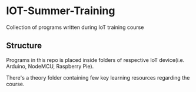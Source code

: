 # IOT-Summer-Training
Collection of programs written during IoT training course

## Structure
Programs in this repo is placed inside folders of respective IoT device(i.e. Arduino, NodeMCU, Raspberry Pie).

There's a theory folder containing few key learning resources regarding the course.
